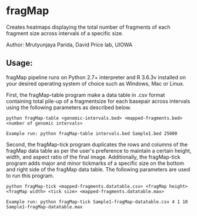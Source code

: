 # fragMap
Creates heatmaps displaying the total number of fragments of each fragment size across intervals of a specific size.

Author: Mrutyunjaya Parida, David Price lab, UIOWA

## Usage:
fragMap pipeline runs on Python 2.7+ interpreter and R 3.6.3v installed on your desired operating system of choice such as Windows, Mac or Linux. 

First, the fragMap-table program make a data table in .csv format containing total pile-up of a fragmentsize for each basepair across intervals using the following parameters as described below.
```
python fragMap-table <genomic-intervals.bed> <mapped-fragments.bed> <number of genomic intervals>

Example run: python fragMap-table intervals.bed Sample1.bed 25000
```
Second, the fragMap-tick program duplicates the rows and columns of the fragMap data table as per the user's preference to maintain a certain height, width, and aspect ratio of the final image. Additionally, the fragMap-tick program adds major and minor tickmarks of a specific size on the bottom and right side of the fragMap data table. The following parameters are used to run this program.
```
python fragMap-tick <mapped-fragments.datatable.csv> <fragMap height> <fragMap width> <tick size> <mapped-fragments.datatable.max>

Example run: python fragMap-tick Sample1-fragMap-datatable.csv 4 1 10 Sample1-fragMap-datatable.max   
```
